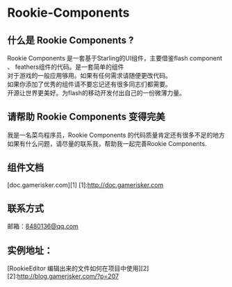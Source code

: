 ﻿Rookie-Components
=================

什么是 Rookie Components ?
--------------------------
Rookie Components 是一套基于Starling的UI组件，主要借鉴flash component 、 feathers组件的代码。是一套简单的组件<br>
	对于游戏的一般应用够用。如果有任何需求请随便更改代码。<br>
    	如果你添加了优秀的组件请不要忘记还有很多同志们都需要。<br>
    	开源让世界更美好。为flash的移动开发付出自己的一份微薄力量。<br>
    
请帮助 Rookie Components 变得完美
---------------------------------
我是一名菜鸟程序员，Rookie Components 的代码质量肯定还有很多不足的地方<br>
	如果有什么问题，请尽量的联系我，帮助我一起完善Rookie Components.<br>

组件文档
--------
[doc.gamerisker.com][1]
[1]:http://doc.gamerisker.com

联系方式
--------
邮箱：8480136@qq.com

实例地址：
--------
[RookieEditor 编辑出来的文件如何在项目中使用][2]
[2]:http://blog.gamerisker.com/?p=207

